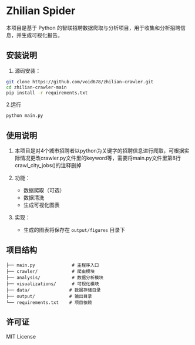 # Zhilian Spider

本项目是基于 Python 的智联招聘数据爬取与分析项目，用于收集和分析招聘信息，并生成可视化报告。

## 安装说明

1. 源码安装：
```bash
git clone https://github.com/void678/zhilian-crawler.git
cd zhilian-crawler-main
pip install -r requirements.txt
```
2.运行
```bash
python main.py
```

## 使用说明

1. 本项目是对4个城市招聘者以python为关键字的招聘信息进行爬取，可根据实际情况更改crawler.py文件里的keyword等，需要将main.py文件里第8行crawl_city_jobs()的注释删掉

2. 功能：
   - 数据爬取（可选）
   - 数据清洗
   - 生成可视化图表

3. 实现：
   - 生成的图表将保存在 `output/figures` 目录下

## 项目结构

```
├── main.py              # 主程序入口
├── crawler/             # 爬虫模块
├── analysis/            # 数据分析模块
├── visualizations/      # 可视化模块
├── data/               # 数据存储目录
├── output/             # 输出目录
└── requirements.txt    # 项目依赖
```


## 许可证

MIT License
